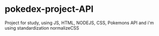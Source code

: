 # pokedex-project-API
Project for study, using JS, HTML, NODEJS, CSS, Pokemons API and i'm using standardization normalizeCSS
